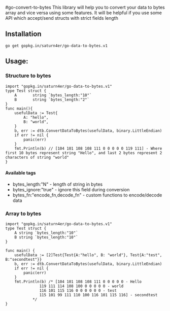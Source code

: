 #go-convert-to-bytes
This library will help you to convert your data to bytes array and vice versa using some features.
It will be helpful if you use some API which accept/send structs with strict fields length

## Installation

    go get gopkg.in/saturn4er/go-data-to-bytes.v1

## Usage:

### Structure to bytes

    import "gopkg.in/saturn4er/go-data-to-bytes.v1"
    type Test struct {
        A       string `bytes_length:"10"`
        B       string `bytes_length:"2"`
    }
    func main(){
        usefulData := Test{
            A: "hello",
            B: "world",
        }
        b, err := dtb.ConvertDataToBytes(usefulData, binary.LittleEndian)
        if err != nil {
            panic(err)   
        }
        fmt.Println(b) // [104 101 108 108 111 0 0 0 0 0 119 111] - Where first 10 bytes represent string "Hello", and last 2 bytes represent 2 characters of string "world"
    }
    
#### Available tags
    
 - bytes_length:"N"                    - length of string in bytes
 - bytes_ignore:"true"              - ignore this field during conversion
 - bytes_fn:"encode_fn,decode_fn"   - custom functions to encode/decode data
 
### Array to bytes

    import "gopkg.in/saturn4er/go-data-to-bytes.v1"
    type Test struct {
    	A string `bytes_length:"10"`
    	B string `bytes_length:"10"`
    }
    
    func main() {
    	usefulData := [2]Test{Test{A:"hello", B: "world"}, Test{A:"test", B:"secondtest"}}
    	b, err := dtb.ConvertDataToBytes(usefulData, binary.LittleEndian)
    	if err != nil {
    		panic(err)
    	}
    	fmt.Println(b) /* [104 101 108 108 111 0 0 0 0 0 - Hello
    			   119 111 114 108 100 0 0 0 0 0 - world
    			   116 101 115 116 0 0 0 0 0 0 - test
    			   115 101 99 111 110 100 116 101 115 116] - secondtest
    			*/
    }